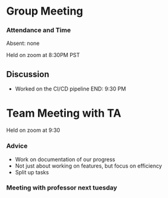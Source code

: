 # Group Meeting

### Attendance and Time
Absent: none

Held on zoom at 8:30PM PST

## Discussion
- Worked on the CI/CD pipeline
END:  9:30 PM

# Team Meeting with TA

Held on zoom at 9:30
### Advice
- Work on documentation of our progress
- Not just about working on features, but focus on efficiency
- Split up tasks 
### Meeting with professor next tuesday
